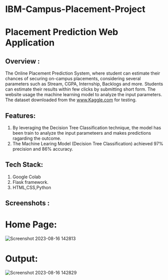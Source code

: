 # IBM-Campus-Placement-Project
# Placement Prediction Web Application
## Overview :
The Online Placement Prediction System, where student can estimate their chances of securing on-campus placements, considering several parameters such as Stream, CGPA, Internship, Backlogs and more. Students can estimate their results within few clicks by submitting short form. The website usage the machine learning model to analyze the input parameters. The dataset downloaded from the www.Kaggle.com for testing.

## Features:
1. By leveraging the Decision Tree Classification technique, the model has been train to analyze the input parameteers and makes predictions ragarding the outcome.
2. The Machine Learing Model (Decision Tree Classification) achieved 97% precision and 86% accuracy.

## Tech Stack:
1. Google Colab
2. Flask framework.
3. HTML,CSS,Python

## Screenshots :

# Home Page:
![Screenshot 2023-08-16 142813](https://github.com/swathikakunuri/IBM-Campus-Placement-Project/assets/114461199/3ad25ca2-31a9-40e7-b042-245d4d35d499)

# Output:

![Screenshot 2023-08-16 142829](https://github.com/swathikakunuri/IBM-Campus-Placement-Project/assets/114461199/d0ca676c-e42c-4783-bcf5-4d2467f0c3ce)
